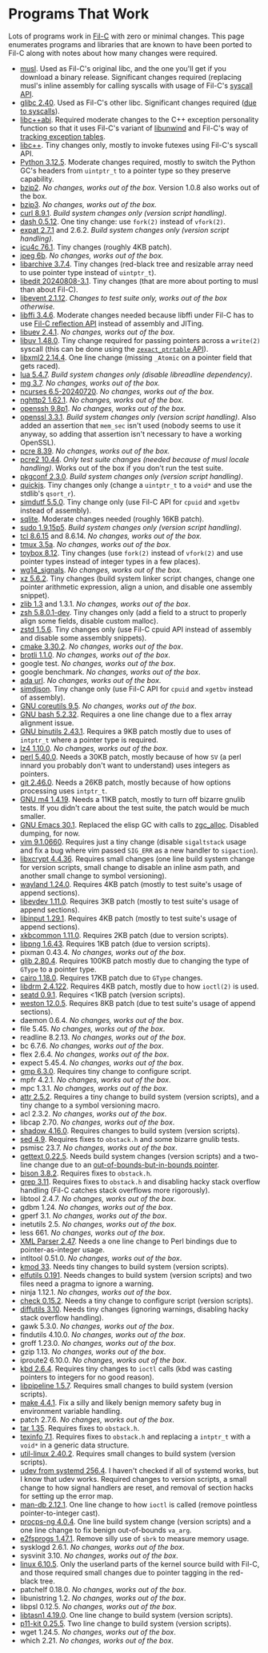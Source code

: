 # Programs That Work

Lots of programs work in [Fil-C](index.html) with zero or minimal changes. This page enumerates programs and libraries that are known to have been ported to Fil-C along with notes about how many changes were required.

- [musl](https://github.com/pizlonator/fil-c/tree/deluge/projects/usermusl). Used as Fil-C's original libc, and the one you'll get if you download a binary release. Significant changes required (replacing musl's inline assembly for calling syscalls with usage of Fil-C's [syscall API](https://github.com/pizlonator/fil-c/blob/deluge/filc/include/pizlonated_syscalls.h).
- [glibc 2.40](https://github.com/pizlonator/fil-c/tree/deluge/projects/user-glibc-2.40). Used as Fil-C's other libc. Significant changes required ([due to syscalls](https://github.com/pizlonator/fil-c/blob/deluge/filc/include/pizlonated_syscalls.h)).
- [libc++abi](https://github.com/pizlonator/fil-c/tree/deluge/libcxxabi). Required moderate changes to the C++ exception personality function so that it uses Fil-C's variant of [libunwind](https://github.com/pizlonator/fil-c/blob/deluge/filc/include/unwind.h) and Fil-C's way of [tracking exception tables](https://github.com/pizlonator/fil-c/blob/deluge/filc/include/pizlonated_eh_landing_pad.h).
- [libc++](https://github.com/pizlonator/fil-c/tree/deluge/libcxx). Tiny changes only, mostly to invoke futexes using Fil-C's syscall API.
- [Python 3.12.5](https://github.com/pizlonator/fil-c/tree/deluge/projects/Python-3.12.5). Moderate changes required, mostly to switch the Python GC's headers from `uintptr_t` to a pointer type so they preserve capability.
- [bzip2](https://github.com/pizlonator/fil-c/tree/deluge/projects/bzip2). *No changes, works out of the box.* Version 1.0.8 also works out of the box.
- [bzip3](https://github.com/pizlonator/fil-c/tree/deluge/projects/bzip3). *No changes, works out of the box.*
- [curl 8.9.1](https://github.com/pizlonator/fil-c/tree/deluge/projects/curl-8.9.1). *Build system changes only (version script handling).*
- [dash 0.5.12](https://github.com/pizlonator/fil-c/tree/deluge/projects/dash-0.5.12). One tiny change: use `fork(2)` instead of `vfork(2)`.
- [expat 2.7.1](https://github.com/pizlonator/fil-c/tree/deluge/projects/expat-2.7.1) and 2.6.2. *Build system changes only (version script handling).*
- [icu4c 76.1](https://github.com/pizlonator/fil-c/tree/deluge/projects/icu-76.1). Tiny changes (roughly 4KB patch).
- [jpeg 6b](https://github.com/pizlonator/fil-c/tree/deluge/projects/jpeg-6b). *No changes, works out of the box.*
- [libarchive 3.7.4](https://github.com/pizlonator/fil-c/tree/deluge/projects/libarchive-3.7.4). Tiny changes (red-black tree and resizable array need to use pointer type instead of `uintptr_t`).
- [libedit 20240808-3.1](https://github.com/pizlonator/fil-c/tree/deluge/projects/libedit-20240808-3.1). Tiny changes (that are more about porting to musl than about Fil-C).
- [libevent 2.1.12](https://github.com/pizlonator/fil-c/tree/deluge/projects/libevent-2.1.12). *Changes to test suite only, works out of the box otherwise.*
- [libffi 3.4.6](https://github.com/pizlonator/fil-c/tree/deluge/projects/libffi-3.4.6). Moderate changes needed because libffi under Fil-C has to use [Fil-C reflection API](https://github.com/pizlonator/fil-c/blob/deluge/filc/include/stdfil.h) instead of assembly and JITing.
- [libuev 2.4.1](https://github.com/pizlonator/fil-c/tree/deluge/projects/libuev-2.4.1). *No changes, works out of the box.*
- [libuv 1.48.0](https://github.com/pizlonator/fil-c/tree/deluge/projects/libuv-v1.48.0). Tiny change required for passing pointers across a `write(2)` syscall (this can be done using the [`zexact_ptrtable` API](https://github.com/pizlonator/fil-c/blob/deluge/filc/include/stdfil.h)).
- [libxml2 2.14.4](https://github.com/pizlonator/fil-c/tree/deluge/projects/libxml2-2.14.4). One line change (missing `_Atomic` on a pointer field that gets raced).
- [lua 5.4.7](https://github.com/pizlonator/fil-c/tree/deluge/projects/lua-5.4.7). *Build system changes only (disable libreadline dependency)*.
- [mg 3.7](https://github.com/pizlonator/fil-c/tree/deluge/projects/mg-3.7). *No changes, works out of the box.*
- [ncurses 6.5-20240720](https://github.com/pizlonator/fil-c/tree/deluge/projects/ncurses-6.5-20240720). *No changes, works out of the box.*
- [nghttp2 1.62.1](https://github.com/pizlonator/fil-c/tree/deluge/projects/nghttp2-1.62.1). *No changes, works out of the box.*
- [openssh 9.8p1](https://github.com/pizlonator/fil-c/tree/deluge/projects/openssh-9.8p1). *No changes, works out of the box.*
- [openssl 3.3.1](https://github.com/pizlonator/fil-c/tree/deluge/projects/openssl-3.3.1). *Build system changes only (version script handling)*. Also added an assertion that `mem_sec` isn't used (nobody seems to use it anyway, so adding that assertion isn't necessary to have a working OpenSSL).
- [pcre 8.39](https://github.com/pizlonator/fil-c/tree/deluge/projects/pcre-8.39). *No changes, works out of the box.*
- [pcre2 10.44](https://github.com/pizlonator/fil-c/tree/deluge/projects/pcre2-10.44). *Only test suite changes (needed because of musl locale handling)*. Works out of the box if you don't run the test suite.
- [pkgconf 2.3.0](https://github.com/pizlonator/fil-c/tree/deluge/projects/pkgconf-2.3.0). *Build system changes only (version script handling)*.
- [quickjs](https://github.com/pizlonator/fil-c/tree/deluge/projects/quickjs). Tiny changes only (change a `uintptr_t` to a `void*` and use the stdlib's `qsort_r`).
- [simdutf 5.5.0](https://github.com/pizlonator/fil-c/tree/deluge/projects/simdutf-5.5.0). Tiny change only (use Fil-C API for `cpuid` and `xgetbv` instead of assembly).
- [sqlite](https://github.com/pizlonator/fil-c/tree/deluge/projects/sqlite). Moderate changes needed (roughly 16KB patch).
- [sudo 1.9.15p5](https://github.com/pizlonator/fil-c/tree/deluge/projects/sudo-1.9.15p5). *Build system changes only (version script handling)*.
- [tcl 8.6.15](https://github.com/pizlonator/fil-c/tree/deluge/projects/tcl-8.6.15) and 8.6.14. *No changes, works out of the box.*
- [tmux 3.5a](https://github.com/pizlonator/fil-c/tree/deluge/projects/tmux-3.5a). *No changes, works out of the box.*
- [toybox 8.12](https://github.com/pizlonator/fil-c/tree/deluge/projects/toybox-8.12). Tiny changes (use `fork(2)` instead of `vfork(2)` and use pointer types instead of integer types in a few places).
- [wg14_signals](https://github.com/pizlonator/fil-c/tree/deluge/projects/wg14_signals). *No changes, works out of the box.*
- [xz 5.6.2](https://github.com/pizlonator/fil-c/tree/deluge/projects/xz-5.6.2). Tiny changes (build system linker script changes, change one pointer arithmetic expression, align a union, and disable one assembly snippet).
- [zlib 1.3](https://github.com/pizlonator/fil-c/tree/deluge/projects/zlib-1.3) and 1.3.1. *No changes, works out of the box*.
- [zsh 5.8.0.1-dev](https://github.com/pizlonator/fil-c/tree/deluge/projects/zsh-5.8.0.1-dev). Tiny changes only (add a field to a struct to properly align some fields, disable custom malloc).
- [zstd 1.5.6](https://github.com/pizlonator/fil-c/tree/deluge/projects/zstd-1.5.6). Tiny changes only (use Fil-C cpuid API instead of assembly and disable some assembly snippets).
- [cmake 3.30.2](https://github.com/pizlonator/fil-c/tree/deluge/projects/cmake-3.30.2). *No changes, works out of the box*.
- [brotli 1.1.0](https://github.com/pizlonator/fil-c/tree/deluge/projects/brotli-1.1.0). *No changes, works out of the box*.
- google test. *No changes, works out of the box*.
- google benchmark. *No changes, works out of the box*.
- [ada url](https://github.com/pizlonator/pizlonated-ada). *No changes, works out of the box*.
- [simdjson](https://github.com/pizlonator/pizlonated-simdjson/commits/master/). Tiny change only (use Fil-C API for `cpuid` and `xgetbv` instead of assembly).
- [GNU coreutils 9.5](https://github.com/pizlonator/fil-c/tree/deluge/projects/coreutils-9.5). *No changes, works out of the box*.
- [GNU bash 5.2.32](https://github.com/pizlonator/fil-c/tree/deluge/projects/bash-5.2.32). Requires a one line change due to a flex array alignment issue.
- [GNU binutils 2.43.1](https://github.com/pizlonator/fil-c/tree/deluge/projects/binutils-2.43.1). Requires a 9KB patch mostly due to uses of `intptr_t` where a pointer type is required.
- [lz4 1.10.0](https://github.com/pizlonator/fil-c/tree/deluge/projects/lz4-1.10.0). *No changes, works out of the box*.
- [perl 5.40.0](https://github.com/pizlonator/fil-c/tree/deluge/projects/perl-5.40.0). Needs a 30KB patch, mostly because of how `SV` (a perl innard you probably don't want to understand) uses integers as pointers.
- [git 2.46.0](https://github.com/pizlonator/fil-c/tree/deluge/projects/git-2.46.0). Needs a 26KB patch, mostly because of how options processing uses `intptr_t`.
- [GNU m4 1.4.19](https://github.com/pizlonator/fil-c/tree/deluge/projects/m4-1.4.19). Needs a 11KB patch, mostly to turn off bizarre gnulib tests. If you didn't care about the test suite, the patch would be much smaller.
- [GNU Emacs 30.1](https://github.com/pizlonator/fil-c/tree/deluge/projects/emacs-30.1). Replaced the elisp GC with calls to [zgc_alloc](stdfil.html). Disabled dumping, for now.
- [vim 9.1.0660](https://github.com/pizlonator/fil-c/tree/deluge/projects/vim-9.1.0660). Requires just a tiny change (disable `sigaltstack` usage and fix a bug where vim passed `SIG_ERR` as a new handler to `sigaction`).
- [libxcrypt 4.4.36](https://github.com/pizlonator/fil-c/tree/deluge/projects/libxcrypt-4.4.36). Requires small changes (one line build system change for version scripts, small change to disable an inline asm path, and another small change to symbol versioning).
- [wayland 1.24.0](https://github.com/pizlonator/fil-c/tree/deluge/projects/wayland-1.24.0). Requires 4KB patch (mostly to test suite's usage of append sections).
- [libevdev 1.11.0](https://github.com/pizlonator/fil-c/tree/deluge/projects/libevdev-1.11.0). Requires 3KB patch (mostly to test suite's usage of append sections).
- [libinput 1.29.1](https://github.com/pizlonator/fil-c/tree/deluge/projects/libinput-1.29.1). Requires 4KB patch (mostly to test suite's usage of append sections).
- [xkbcommon 1.11.0](https://github.com/pizlonator/fil-c/tree/deluge/projects/libxkbcommon-xkbcommon-1.11.0). Requires 2KB patch (due to version scripts).
- [libpng 1.6.43](https://github.com/pizlonator/fil-c/tree/deluge/projects/libpng-1.6.43). Requires 1KB patch (due to version scripts).
- pixman 0.43.4. *No changes, works out of the box*.
- [glib 2.80.4](https://github.com/pizlonator/fil-c/tree/deluge/projects/glib-2.80.4). Requires 100KB patch mostly due to changing the type of `GType` to a pointer type.
- [cairo 1.18.0](https://github.com/pizlonator/fil-c/tree/deluge/projects/cairo-1.18.0). Requires 17KB patch due to `GType` changes.
- [libdrm 2.4.122](https://github.com/pizlonator/fil-c/tree/deluge/projects/libdrm-2.4.122). Requires 4KB patch, mostly due to how `ioctl(2)` is used.
- [seatd 0.9.1](https://github.com/pizlonator/fil-c/tree/deluge/projects/seatd-0.9.1). Requires <1KB patch (version scripts).
- [weston 12.0.5](https://github.com/pizlonator/fil-c/tree/deluge/projects/weston-12.0.5). Requires 8KB patch (due to test suite's usage of append sections).
- daemon 0.6.4.  *No changes, works out of the box*.
- file 5.45. *No changes, works out of the box*.
- readline 8.2.13. *No changes, works out of the box*.
- bc 6.7.6. *No changes, works out of the box*.
- flex 2.6.4. *No changes, works out of the box*.
- expect 5.45.4. *No changes, works out of the box*.
- [gmp 6.3.0](https://github.com/pizlonator/fil-c/tree/deluge/projects/gmp-6.3.0). Requires tiny change to configure script.
- mpfr 4.2.1. *No changes, works out of the box*.
- mpc 1.3.1. *No changes, works out of the box*.
- [attr 2.5.2](https://github.com/pizlonator/fil-c/tree/deluge/projects/attr-2.5.2). Requires a tiny change to build system (version scripts), and a tiny change to a symbol versioning macro.
- acl 2.3.2. *No changes, works out of the box*.
- libcap 2.70. *No changes, works out of the box*.
- [shadow 4.16.0](https://github.com/pizlonator/fil-c/tree/deluge/projects/shadow-4.16.0). Requires changes to build system (version scripts).
- [sed 4.9](https://github.com/pizlonator/fil-c/tree/deluge/projects/sed-4.9). Requires fixes to `obstack.h` and some bizarre gnulib tests.
- psmisc 23.7. *No changes, works out of the box*.
- [gettext 0.22.5](https://github.com/pizlonator/fil-c/tree/deluge/projects/gettext-0.22.5). Needs build system changes (version scripts) and a two-line change due to an [out-of-bounds-but-in-bounds pointer](invisicaps_by_example.html#outofboundsbutinbounds).
- [bison 3.8.2](https://github.com/pizlonator/fil-c/tree/deluge/projects/bison-3.8.2). Requires fixes to `obstack.h`.
- [grep 3.11](https://github.com/pizlonator/fil-c/tree/deluge/projects/grep-3.11). Requires fixes to `obstack.h` and disabling hacky stack overflow handling (Fil-C catches stack overflows more rigorously).
- libtool 2.4.7. *No changes, works out of the box*.
- gdbm 1.24. *No changes, works out of the box*.
- gperf 3.1. *No changes, works out of the box*.
- inetutils 2.5. *No changes, works out of the box*.
- less 661. *No changes, works out of the box*.
- [XML Parser 2.47](https://github.com/pizlonator/fil-c/tree/deluge/projects/XML-Parser-2.47). Needs a one line change to Perl bindings due to pointer-as-integer usage.
- intltool 0.51.0. *No changes, works out of the box*.
- [kmod 33](https://github.com/pizlonator/fil-c/tree/deluge/projects/kmod-33). Needs tiny changes to build system (version scripts).
- [elfutils 0.191](https://github.com/pizlonator/fil-c/tree/deluge/projects/elfutils-0.191). Needs changes to build system (version scripts) and two files need a pragma to ignore a warning.
- ninja 1.12.1. *No changes, works out of the box*.
- [check 0.15.2](https://github.com/pizlonator/fil-c/tree/deluge/projects/check-0.15.2). Needs a tiny change to configure script (version scripts).
- [diffutils 3.10](https://github.com/pizlonator/fil-c/tree/deluge/projects/diffutils-3.10). Needs tiny changes (ignoring warnings, disabling hacky stack overflow handling).
- gawk 5.3.0. *No changes, works out of the box*.
- findutils 4.10.0. *No changes, works out of the box*.
- groff 1.23.0. *No changes, works out of the box*.
- gzip 1.13. *No changes, works out of the box*.
- iproute2 6.10.0. *No changes, works out of the box*.
- [kbd 2.6.4](https://github.com/pizlonator/fil-c/tree/deluge/projects/kbd-2.6.4). Requires tiny changes to `ioctl` calls (kbd was casting pointers to integers for no good reason).
- [libpipeline 1.5.7](https://github.com/pizlonator/fil-c/tree/deluge/projects/libpipeline-1.5.7). Requires small changes to build system (version scripts).
- [make 4.4.1](https://github.com/pizlonator/fil-c/tree/deluge/projects/make-4.4.1). Fix a silly and likely benign memory safety bug in environment variable handling.
- patch 2.7.6. *No changes, works out of the box*.
- [tar 1.35](https://github.com/pizlonator/fil-c/tree/deluge/projects/tar-1.35). Requires fixes to `obstack.h`.
- [texinfo 7.1](https://github.com/pizlonator/fil-c/tree/deluge/projects/texinfo-7.1). Requires fixes to `obstack.h` and replacing a `intptr_t` with a `void*` in a generic data structure.
- [util-linux 2.40.2](https://github.com/pizlonator/fil-c/tree/deluge/projects/util-linux-2.40.2). Requires small changes to build system (version scripts).
- [udev from systemd 256.4](https://github.com/pizlonator/fil-c/tree/deluge/projects/systemd-256.4). I haven't checked if all of systemd works, but I know that udev works. Required changes to version scripts, a small change to how signal handlers are reset, and removal of section hacks for setting up the error map.
- [man-db 2.12.1](https://github.com/pizlonator/fil-c/tree/deluge/projects/man-db-2.12.1). One line change to how `ioctl` is called (remove pointless pointer-to-integer cast).
- [procps-ng 4.0.4](https://github.com/pizlonator/fil-c/tree/deluge/projects/procps-ng-4.0.4). One line build system change (version scripts) and a one line change to fix benign out-of-bounds `va_arg`.
- [e2fsprogs 1.47.1](https://github.com/pizlonator/fil-c/tree/deluge/projects/e2fsprogs-1.47.1). Remove silly use of `sbrk` to measure memory usage.
- sysklogd 2.6.1. *No changes, works out of the box*.
- sysvinit 3.10. *No changes, works out of the box*.
- [linux 6.10.5](https://github.com/pizlonator/fil-c/tree/deluge/projects/linux-6.10.5). Only the userland parts of the kernel source build with Fil-C, and those required small changes due to pointer tagging in the red-black tree.
- patchelf 0.18.0. *No changes, works out of the box*.
- libunistring 1.2. *No changes, works out of the box*.
- libpsl 0.12.5. *No changes, works out of the box*.
- [libtasn1 4.19.0](https://github.com/pizlonator/fil-c/tree/deluge/projects/libtasn1-4.19.0). One line change to build system (version scripts).
- [p11-kit 0.25.5](https://github.com/pizlonator/fil-c/tree/deluge/projects/p11-kit-0.25.5). Two line change to build system (version scripts).
- wget 1.24.5. *No changes, works out of the box*.
- which 2.21. *No changes, works out of the box*.
